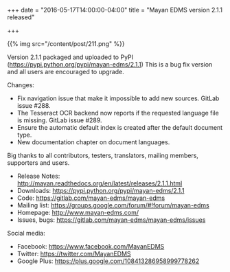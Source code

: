 +++
date = "2016-05-17T14:00:00-04:00"
title = "Mayan EDMS version 2.1.1 released"

+++

{{% img src="/content/post/211.png" %}}


Version 2.1.1 packaged and uploaded to PyPI (https://pypi.python.org/pypi/mayan-edms/2.1.1)
This is a bug fix version and all users are encouraged to upgrade.

Changes:

- Fix navigation issue that make it impossible to add new sources. GitLab issue #288.
- The Tesseract OCR backend now reports if the requested language file is missing. GitLab issue #289.
- Ensure the automatic default index is created after the default document type.
- New documentation chapter on document languages.

Big thanks to all contributors, testers, translators, mailing members, supporters and users.

- Release Notes: http://mayan.readthedocs.org/en/latest/releases/2.1.1.html
- Downloads: https://pypi.python.org/pypi/mayan-edms/2.1.1
- Code: https://gitlab.com/mayan-edms/mayan-edms
- Mailing list: https://groups.google.com/forum/#!forum/mayan-edms
- Homepage: http://www.mayan-edms.com/
- Issues, bugs: https://gitlab.com/mayan-edms/mayan-edms/issues

Social media:

- Facebook: https://www.facebook.com/MayanEDMS
- Twitter: https://twitter.com/MayanEDMS
- Google Plus: https://plus.google.com/108413286958999778262
